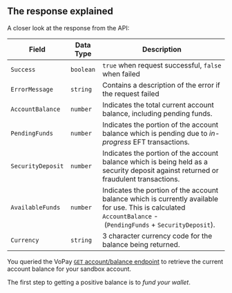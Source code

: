 ## The response explained

A closer look at the response from the API:

| Field | Data Type | Description |
|----------------------|---------|--------------------------------------------------------------------------------------------------------------------------------------------------------------------------------------------------|
| `Success`              | `boolean` | `true` when request successful, `false` when failed                                                                                                                                           |
| `ErrorMessage`         | `string`  | Contains a description of the error if the request failed                                                                                                                                        |
| `AccountBalance`       | `number`  | Indicates the total current account balance, including pending funds.                                                                                                                            |
| `PendingFunds`         | `number`  | Indicates the portion of the account balance which is pending due to *in-progress* EFT transactions.                                                                                               |
| `SecurityDeposit`      | `number`  | Indicates the portion of the account balance which is being held as a security deposit against returned or fraudulent transactions.                                                              |
| `AvailableFunds`       | `number`  | Indicates the portion of the account balance which is currently available for use. This is calculated `AccountBalance`&nbsp;-&nbsp;(`PendingFunds`&nbsp;+&nbsp;`SecurityDeposit`). |
| `Currency`             | `string`  | 3 character currency code for the balance being returned.                                                                                                                                        |

<aside class="success">You queried the VoPay <a href="https://docs.vopay.com/v2/vopay-api-reference/ref#accountbalanceget" target="_blank"><code>GET</code> account/balance endpoint</a> to retrieve the current account balance for your sandbox account.</aside>

The first step to getting a positive balance is to *fund your wallet*.
